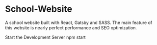 # School-Website
A school website built with React, Gatsby and SASS. The main feature of this website is nearly perfect performance and SEO optimization.

Start the Development Server
npm start
